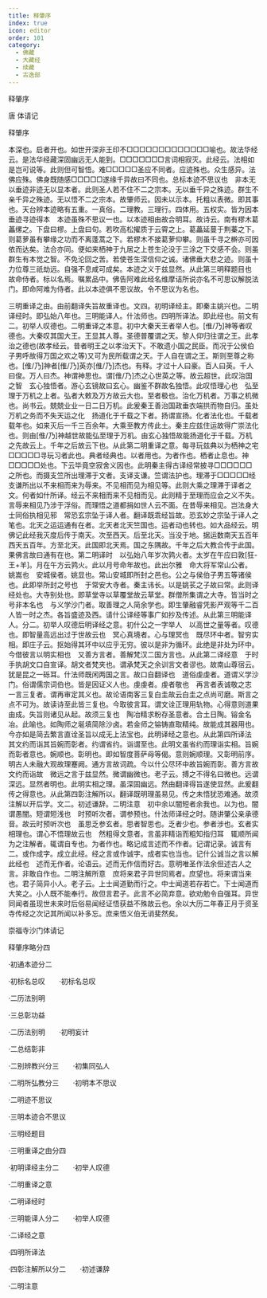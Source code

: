 ```yaml
---
title: 释肇序
index: true
icon: editor
order: 101
category:
  - 佛藏
  - 大藏经
  - 续藏
  - 古逸部
---
```


  释肇序  

唐 体请记  

释肇序  

本深也。启者开也。如世开深非王印不□□□□□□□□□□□□□喻也。故法华经云。是法华经藏深固幽远无人能到。□□□□□□□言词相寂灭。此经云。法相如是岂可说等。此则但可智悟。难□□□□□圣应不同者。应迹殊也。众生感异。法佛应殊。佛身既随感□□□□□遂缘千异故曰不同也。总标本迹不思议也　非本无以垂迹非迹无以显本者。此则圣人若不住不二之宗本。无以垂千异之殊迹。群生不亲千异之殊迹。无以悟不二之宗本。故肇师云。因未以示本。托粗以表微。即其事也。天台辨本迹略有五重。一真俗。二理教。三理行。四体用。五权实。皆为因本垂迹寻迹得本　本迹虽殊不思议一也。以本迹相由故合明耳。故诗云。南有樛木葛藟缧之。下盘曰樛。上盘曰句。若吹高松擢质于云霄之上。葛藟延蔓于荆蓁之下。则葛萝虽有攀缘之功而不离蓬蒿之下。若樛木不接葛萝仰攀。则虽千寻之檊亦可因依而达矣。法合亦同。便如来栖神于九居之上苍生沦没于三涂之下交感不会。则虽群生有本觉之智。不免沦回之苦。若使苍生深信仰之诚。诸佛垂大悲之迹。则虽十力位尊三祇劫远。自强不息咸可成矣。本迹之义于兹显然。从此第三明释题目也　故命侍者。标以名焉。嘱累品中。佛告阿难此经名维摩诘所说亦名不可思议解脱法门。即命阿难为侍者。此以本迹俱不思议故。令不思议为名也。  

三明重译之由。由前翻译失旨故重译也。文四。初明译经主。即秦主姚兴也。二明译经时。即弘始八年也。三明能译人。什法师也。四明所译法。即此经也。前文有二。初举人叹德也。二明重译之本意。初中大秦天王者举人也。[倠/乃]神等者叹德也。大秦叹其国大王。王显其人尊。圣德普覆谓之天。黎人仰归往谓之王。此孝治之德也(故孝经云。昔者明王之以孝治天下。不敢遗小国之民臣。而况于公侯伯子男呼故得万国之欢之等)又可为民所载谓之天。于人自在谓之王。斯则至尊之称也。[倠/乃]神者[倠/乃]英亦[倠/乃]杰也。有释。才过十人曰豪。百人曰英。千人曰俊。万人曰杰。神谓神思也。谓[倠/乃]杰之心世英之等。故云超世。此叹治国之智　玄心独悟者。游心玄镜故曰玄心。幽鉴不群故名独悟。此叹悟理心也　弘至理于万机之上者。弘者大敕及万方故云大也。至者极也。治化万机者。万事之机微也。尚书云。兢兢业业一日二日万机。此爰秦王善治国政垂衣端拱而物自归。虽处万机之务而不失天运之化　扬道化于千载之下者。扬谓宣扬。化者法化也。千载者载年也。如来灭后一千三百余年。大乘至教方传此土。秦主应兹住运故得广崇法化也。则由[倠/乃]神越世故能弘至理于万机。由玄心独悟故能扬道化于千载。万机之先故云上。千年之后故云下也。从此第二明重译之意。每寻玩兹典以为栖神之宅□□□□□寻玩习者此也。典者经典也。以者用也。为者作也。栖者止息也。神□□□□□处也。下云毕竟空寂舍义因也。此明秦主得古译经常披寻□□□□□□之所也。而摄支竺所出理滞于文者。支译支谦。竺谓法护也。理滞于□□□□□经支谦所出以不来相而来为辱来。不见相而见为相见等。此则大乘之理滞于译者之文。何者如什所译。经云不来相而来不见相而见。此则精于至理而应会之义不失。言辱来相见乃涉于浮俗。而理悟之道都捐如世人云不面。在昔辱来相见。岂法身大士同俗执相见邪　常恐玄宗坠于译人者。翻译既乖经旨故。恐玄妙之宗坠于译人之笔也。北天之运运通有在者。北天者北天竺国也。运者动也转也。如大品经云。明佛记此经我灭度后传于南天。次至西天。后至北天。当没于地。据运数南天五百年西天五百年。方至北天。此国即北天焉。国之东隅故。千年之后大教合传于此国。果佛言故曰通有在也。第二明译时　以弘始八年岁次鹑火者。太岁在午应曰敦[狂-王+羊]。月在午方云鹑火。此以月号命年故也。此出尔雅　命大将军常山公者。姚嵩也　安城侯者。姚显也。常山安城即所封之邑也。公之与侯伯子男五等诸侯也。此即举所封之号也　于常安大寺者。秦主讳长。以是姚苌之子故曰常。此则译经处也。大寺别处也。即草堂寺以草覆堂故云草堂。群僧所集谓之大寺。皆当时之号非本名也　与义学沙门者。取善理之人简余学也。即生肇融睿凭影严观等千二百人皆一时之杰。各旨盛迹及西。请什公译经等事广如抄及传述。从此第三明能译人。分二。初举人叹德后明译经之意。初什公之一字举人　以高世之量等者。叹德也。即智量高远出过于世故云也　冥心真境者。心与理冥也　既尽环中者。智穷实相。即庄子云。抠始得其环中以应乎无穷。彼以是非为循环。此绝是非处为环中。今借彼言以明实相也　又善方言者。善解梵汉二国方言也。从此第二译经意　于时手执胡文口自宣译。胡文者梵夹也。谓承梵天之余训言文者谬也。故南山尊宿云。犹是昆之一砾耳。什法师既闲两国之言。故口自翻译也　道俗虔虔者。道谓义学沙门。俗谓儒宗词伯也。皆是因证义人也。虔虔者。虔者敬也　再言者表诚敬之志　一言三复者。谓再审定其义也。故论语南客三复白圭故云白圭之点尚可磨。斯言之点不可为。故读诗至此皆三复也。今取彼言耳。谓文诠正理用轨物。心得意则道果由成。失旨则诸见从起。故须三复也　陶冶精求粉存圣意者。合土日陶。镕金名冶。此喻也。如陶师之埏填简除沙卤。若金师之镕铸直取精纯。故能成其器用也。今亦如是简去繁言直诠圣旨以成无上法宝也。此明译经之意也。从此第四所译法　其文约而诣其旨婉而彰者。约谓省约。诣谓至也。此明文虽省约而理诣实相。旨婉而彰者意也。婉顺也。彰明也。即如智度菩萨母等偈。意则婉顺理。又彰明前序。明古人未融大观故理蹇阙。通方言故词疏。今以什公尽环中故旨婉而彰。善方言故文约而诣故　微远之言于兹显然。微谓幽微也。老子云。搏之不得名曰微也。远谓深远。显然者明也。此明实相之理。虽深固幽远。然由翻译得旨遂使显然。此爰翻传之得意也。从此第四彰注解所以。翻译既明理虽易见。传之未悟犹恐难通。故须注解以开后学。文二。初述谦辞。二明注意　初中余以闇短者余我也。以为也。闇谓愚闇。短谓短浅也　时预听次者。谓参预也。什法师译经之时。随讲肇公亲承德音。故云时预听次也　虽思乏参玄者。思者智思也。乏者少也。参者涉也。玄者实相理也。谓心不悟理故云也　然粗得文意者。言虽非精诣而粗知指归耳　辄顺所闻为之注解者。辄谓自专也。为者作也。略记成言述而不作者。记谓记录。诚言有二。或作成字。成立此经。经之言或作诚字。成者实也当也。记什公诚当之言以解此经也　述而无作者。论语云。述而无作信而好古。意明唯圣作法余但述古人之言。非敢自作也。二明注解所意　庶将来君子异世同焉者。庶望也。将来谓当来也。君子简异小人。老子云。上士闻道勤而行之。中士闻道若存若亡。下士闻道而大笑之。小人既不能奉行。故但言君子。此言不必简弃意。欲劝勉令自强耳。异世同闻者虽现世未来时后俗易闻经证悟获益不殊故云也。余以大历二年春正月于资圣寺传经之次记其所闻以补多忘。庶来悟义伯无诮斐然矣。  

崇福寺沙门体请记  

释肇序略分四  

·初通本迹分二  

·初标名总叹　　·初标名总叹  

·二历法别明  

·三总彰功益  

·二历法别明　　·初明妄计  

·二总结彰非  

·二别辨教兴分三　　·初集同弘人  

·二明所弘教分三　　·初明本不思议  

·二明迹不思议  

·三明本迹合不思议  

·三明经题目  

·三明重译之由分四  

·初明译经主分二　　·初举人叹德  

·二明重译之意  

·二明译经时  

·三明能译人分二　　·初举人叹德  

·二译经之意  

·四明所译法  

·四彰注解所以分二　　·初述谦辞  

·二明注意  
